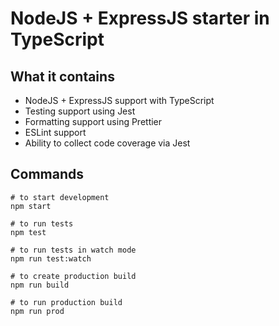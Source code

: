 # NodeJS + ExpressJS starter in TypeScript

## What it contains
- NodeJS + ExpressJS support with TypeScript
- Testing support using Jest
- Formatting support using Prettier
- ESLint support
- Ability to collect code coverage via Jest


## Commands
```shell
# to start development
npm start

# to run tests
npm test 

# to run tests in watch mode
npm run test:watch

# to create production build
npm run build

# to run production build
npm run prod
```